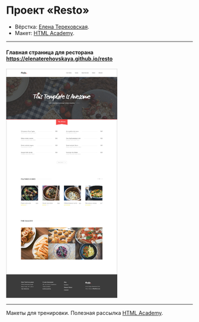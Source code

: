# Проект «Resto»

* Вёрстка: [Елена Тереховская](https://github.com/elenaterehovskaya).
* Макет: [HTML Academy](https://htmlacademy.ru).

---

#### Главная страница для ресторана <a href="https://elenaterehovskaya.github.io/resto" target="_blank">https://elenaterehovskaya.github.io/resto</a>

####

<p>
  <img src="https://github.com/elenaterehovskaya/elenaterehovskaya.github.io/blob/master/img/resto.jpg" width="300" alt="Главная страница">
</p>

---

Макеты для тренировки. Полезная рассылка [HTML Academy](https://htmlacademy.ru).
